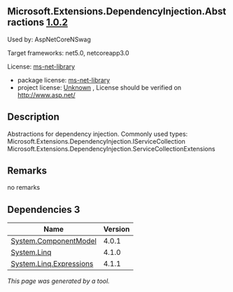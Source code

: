 Microsoft.Extensions.DependencyInjection.Abstractions [1.0.2](https://www.nuget.org/packages/Microsoft.Extensions.DependencyInjection.Abstractions/1.0.2)
--------------------

Used by: AspNetCoreNSwag

Target frameworks: net5.0, netcoreapp3.0

License: [ms-net-library](../../../../licenses/ms-net-library) 

- package license: [ms-net-library](http://www.microsoft.com/web/webpi/eula/net_library_eula_enu.htm) 
- project license: [Unknown](http://www.asp.net/) , License should be verified on http://www.asp.net/

Description
-----------
Abstractions for dependency injection.
Commonly used types:
Microsoft.Extensions.DependencyInjection.IServiceCollection
Microsoft.Extensions.DependencyInjection.ServiceCollectionExtensions

Remarks
-----------
no remarks


Dependencies 3
-----------

|Name|Version|
|----------|:----|
|[System.ComponentModel](../../../../packages/nuget.org/system.componentmodel/4.0.1)|4.0.1|
|[System.Linq](../../../../packages/nuget.org/system.linq/4.1.0)|4.1.0|
|[System.Linq.Expressions](../../../../packages/nuget.org/system.linq.expressions/4.1.1)|4.1.1|

*This page was generated by a tool.*